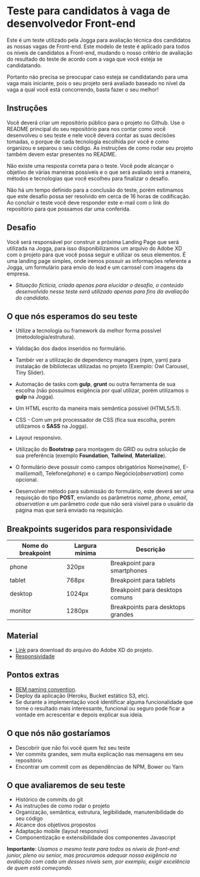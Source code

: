 # Teste para candidatos à vaga de desenvolvedor Front-end


Este é um teste utilizado pela Jogga para avaliação técnica dos candidatos 
as nossas vagas de Front-end. Este modelo de teste é aplicado para todos os níveis de candidatos a Front-end, mudando o nosso critério de avaliação do resultado do teste de acordo com a vaga que você esteja se candidatando.

Portanto não precisa se preocupar caso esteja se candidatando para uma vaga mais iniciante, pois o seu projeto será avaliado baseado no nível da vaga a qual você está concorrendo, basta fazer o seu melhor!


## Instruções

Você deverá criar um repositório público para o projeto no Github. Use o README principal do seu repositório para nos contar como você desenvolveu o seu teste e nele você deverá contar as suas decisões tomadas, o porque de cada tecnologia escolhida por você e como organizou e separou o seu código. As instruções de como rodar seu projeto também devem estar presentes no README.

Não existe uma resposta correta para o teste. Você pode alcançar o objetivo de várias maneiras possíveis e o que será avaliado será a maneira, métodos e tecnologias que você escolheu para finalizar o desafio.

Não há um tempo definido para a conclusão do teste, porém estimamos que este desafio possa ser resolvido em cerca de 16 horas de codificação. Ao concluir o teste você deve responder este e-mail com o link do repositório para que possamos dar uma conferida.

## Desafio

Você será responsável por construir a próxima Landing Page que será utilizada na Jogga, para isso disponibilizamos um arquivo do Adobe XD com o projeto para que você possa seguir e utilizar os seus elementos. É uma landing page simples, onde iremos possuir as informações referente a Jogga, um formulário para envio do lead e um carrosel com imagens da empresa.

* *Situação fícticia, criada apenas para elucidar o desafio, o conteúdo desenvolvido nesse teste será utilizado apenas para fins da avaliação do candidato.*

## O que nós esperamos do seu teste

* Utilize a tecnologia ou framework da melhor forma possível (metodologia/estrutura). 

* Validação dos dados inseridos no formulário.

* Tambér ver a utilização de dependency managers (npm, yarn) para instalação de bibliotecas utilizadas no projeto (Exemplo: Owl Carousel, Tiny Slider).

* Automação de tasks com **gulp**, **grunt** ou outra ferramenta de sua escolha (não possuímos exigência por qual utilizar, porém utilizamos o **gulp** na Jogga).

* Um HTML escrito da maneira mais semântica possível (HTML5/5.1).

* CSS - Com um pré processador de CSS (fica sua escolha, porém utilizamos  o **SASS** na Jogga).

* Layout responsivo.

* Utilização do **Bootstrap** para montagem do GRID ou outra solução de sua preferência (exemplo **Foundation**, **Tailwind**, **Materialize**).

* O formulário deve possuir como campos obrigatórios Nome(*name*), E-mail(*email*), Telefone(*phone*) e o campo Negócio(*observation*) como opcional.

* Desenvolver método para submissão do formulário, este deverá ser uma requisção do tipo **POST**, enviando os parâmetros *name*, *phone*, *email*, *observation* e um parâmetro *code* que não será visivel para o usuário da página mas que será enviado na requisição.


## Breakpoints sugeridos para responsividade

| Nome do breakpoint     | Largura mínima  | Descrição                         |
|------------------------|-----------------|-----------------------------------|
| phone                  | 320px           | Breakpoint para smartphones       |   
| tablet                 | 768px           | Breakpoint para tablets           |   
| desktop                | 1024px          | Breakpoint para desktops comuns   |   
| monitor                | 1280px          | Breakpoints para desktops grandes |   


## Material

* [Link](https://s3-sa-east-1.amazonaws.com/jogga.com.br/talentos/frontend.xd) para download do arquivo do Adobe XD do projeto.  
* [Responsividade](https://developer.mozilla.org/pt-BR/docs/desenvolvimento_web/Responsive_Web_design)

## Pontos extras

* [BEM naming convention](http://getbem.com/naming/).
* Deploy da aplicação (Heroku, Bucket estático S3, etc).
* Se durante a implementação você identificar alguma funcionalidade que torne o resultado mais interessante, funcional ou seguro pode ficar a vontade em acrescentar e depois explicar sua ideia. 

## O que nós não gostaríamos

* Descobrir que não foi você quem fez seu teste
* Ver commits grandes, sem muita explicação nas mensagens em seu repositório
* Encontrar um commit com as dependências de NPM, Bower ou Yarn

## O que avaliaremos de seu teste

* Histórico de commits do git
* As instruções de como rodar o projeto
* Organização, semântica, estrutura, legibilidade, manutenibilidade do seu código
* Alcance dos objetivos propostos
* Adaptação mobile (layout responsivo)
* Componentização e extensibilidade dos componentes Javascript

**Importante**: *Usamos o mesmo teste para todos os níveis de front-end: junior, pleno ou senior, mas procuramos adequar nossa exigência na avaliação com cada um desses níveis sem, por exemplo, exigir excelência de quem está começando.*

